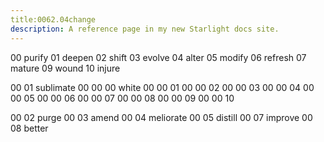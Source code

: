 ```yaml
---
title:0062.04change
description: A reference page in my new Starlight docs site.
---
```

00 purify
01 deepen
02 shift
03 evolve
04 alter
05 modify
06 refresh
07 mature
09 wound
10 injure

00 01 sublimate
00 00 00 white
00 00 01
00 00 02
00 00 03
00 00 04
00 00 05
00 00 06
00 00 07
00 00 08
00 00 09
00 00 10

00 02 purge
00 03 amend
00 04 meliorate
00 05 distill
00 07 improve
00 08 better